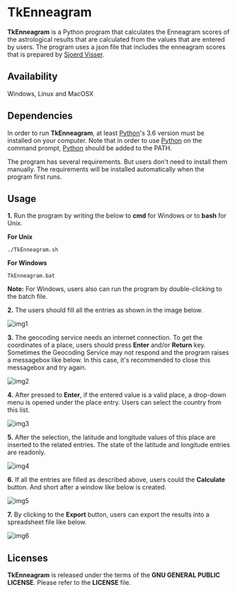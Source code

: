 # TkEnneagram

**TkEnneagram** is a Python program that calculates the Enneagram scores of the astrological results that are calculated from the values that are entered by users. The program uses a json file that includes the enneagram scores that is prepared by [Sjoerd Visser](https://vissesh.home.xs4all.nl/).

## Availability

Windows, Linux and MacOSX

## Dependencies

In order to run **TkEnneagram**, at least [Python](https://www.python.org/)'s 3.6 version must be installed on your computer. Note that in order to use [Python](https://www.python.org/) on the command prompt, [Python](https://www.python.org/) should be added to the PATH.

The program has several requirements. But users don't need to install them manually. The requirements will be installed automatically when the program first runs.

## Usage

**1.** Run the program by writing the below to **cmd** for Windows or to **bash** for Unix.

**For Unix**

    ./TkEnneagram.sh

**For Windows**

    TkEnneagram.bat
    
**Note:** For Windows, users also can run the program by double-clicking to the batch file.

**2.** The users should fill all the entries as shown in the image below.

![img1](https://user-images.githubusercontent.com/29302909/92814227-87c58180-f3cb-11ea-96c9-366a8cd50f11.png)

**3.** The geocoding service needs an internet connection. To get the coordinates of a place, users should press **Enter** and/or **Return** key. Sometimes the Geocoding Service may not respond and the program raises a messagebox like below. In this case, it's recommended to close this messagebox and try again.

![img2](https://user-images.githubusercontent.com/29302909/92814219-84ca9100-f3cb-11ea-9290-7af50b571c8b.png)

**4.** After pressed to **Enter**, if the entered value is a valid place, a drop-down menu is opened under the place entry. Users can select the country from this list.

![img3](https://user-images.githubusercontent.com/29302909/92814224-872ceb00-f3cb-11ea-9c10-abe55c5bc7bf.png)

**5.** After the selection, the latitude and longitude values of this place are inserted to the related entries. The state of the latitude and longitude entries are readonly.

![img4](https://user-images.githubusercontent.com/29302909/92814220-85632780-f3cb-11ea-9124-174f070bdd96.png)

**6.** If all the entries are filled as described above, users could the **Calculate** button. And short after a window like below is created.

![img5](https://user-images.githubusercontent.com/29302909/92814222-85fbbe00-f3cb-11ea-84cf-f2f50fd220ea.png)

**7.** By clicking to the **Export** button, users can export the results into a spreadsheet file like below.

![img6](https://user-images.githubusercontent.com/29302909/92814215-83996400-f3cb-11ea-99a5-c154f7012f07.png)

## Licenses

**TkEnneagram** is released under the terms of the **GNU GENERAL PUBLIC LICENSE**. Please refer to the **LICENSE** file.
